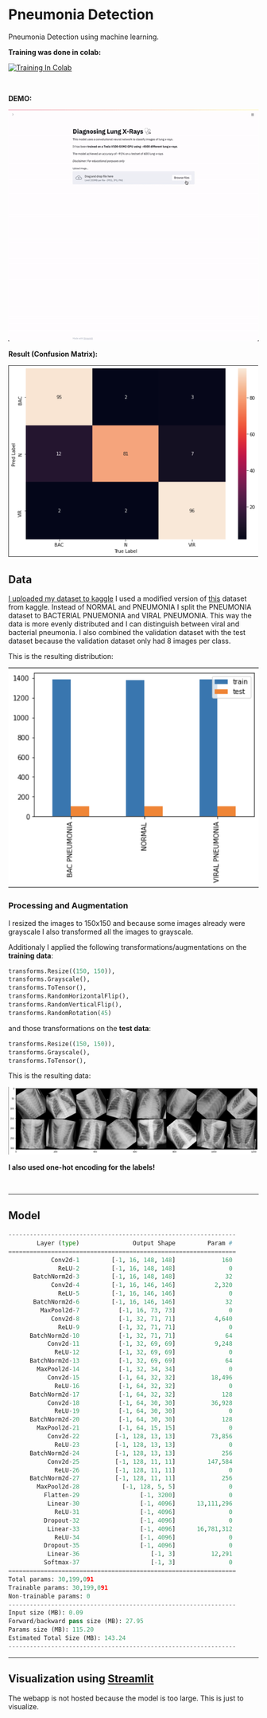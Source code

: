 # Pneumonia Detection
Pneumonia Detection using machine learning.

**Training was done in colab:**

[![Training In Colab](https://colab.research.google.com/assets/colab-badge.svg)](https://colab.research.google.com/drive/1uJn7TpIHWkjiDGX6r8rlgm32jhzYhcLi?usp=sharing)

<br>

**DEMO:**

![gif](https://github.com/wilhelmberghammer/pneumonia_detection/blob/main/resources/web.gif?raw=true)

**Result (Confusion Matrix):**

![confusion matrix](https://github.com/wilhelmberghammer/pneumonia_detection/blob/main/resources/confusion_matrix.png?raw=true)


## Data
[I uploaded my dataset to kaggle](https://www.kaggle.com/wilhelmberghammer/chest-xrays-pneumonia-detection)
I used a modified version of [this](https://www.kaggle.com/paultimothymooney/chest-xray-pneumonia) dataset from kaggle. Instead of NORMAL and PNEUMONIA I split the PNEUMONIA dataset to BACTERIAL PNUEMONIA and VIRAL PNEUMONIA. This way the data is more evenly distributed and I can distinguish between viral and bacterial pneumonia. I also combined the validation dataset with the test dataset because the validation dataset only had 8 images per class.

This is the resulting distribution:

![data distribution](https://github.com/wilhelmberghammer/pneumonia_detection/blob/main/resources/labels.png?raw=true)


### **Processing and Augmentation**
I resized the images to 150x150 and because some images already were grayscale I also transformed all the images to grayscale.

Additionaly I applied the following transformations/augmentations on the **training data**:
```python
transforms.Resize((150, 150)),
transforms.Grayscale(),
transforms.ToTensor(),
transforms.RandomHorizontalFlip(),
transforms.RandomVerticalFlip(),
transforms.RandomRotation(45)
```

and those transformations on the **test data**:
```python
transforms.Resize((150, 150)),
transforms.Grayscale(),
transforms.ToTensor(),
```


This is the resulting data:

![sample images](https://github.com/wilhelmberghammer/pneumonia_detection/blob/main/resources/x_rays.png?raw=true)


**I also used one-hot encoding for the labels!**


<br>

---
## Model

```python
----------------------------------------------------------------
        Layer (type)               Output Shape         Param #
================================================================
            Conv2d-1         [-1, 16, 148, 148]             160
              ReLU-2         [-1, 16, 148, 148]               0
       BatchNorm2d-3         [-1, 16, 148, 148]              32
            Conv2d-4         [-1, 16, 146, 146]           2,320
              ReLU-5         [-1, 16, 146, 146]               0
       BatchNorm2d-6         [-1, 16, 146, 146]              32
         MaxPool2d-7           [-1, 16, 73, 73]               0
            Conv2d-8           [-1, 32, 71, 71]           4,640
              ReLU-9           [-1, 32, 71, 71]               0
      BatchNorm2d-10           [-1, 32, 71, 71]              64
           Conv2d-11           [-1, 32, 69, 69]           9,248
             ReLU-12           [-1, 32, 69, 69]               0
      BatchNorm2d-13           [-1, 32, 69, 69]              64
        MaxPool2d-14           [-1, 32, 34, 34]               0
           Conv2d-15           [-1, 64, 32, 32]          18,496
             ReLU-16           [-1, 64, 32, 32]               0
      BatchNorm2d-17           [-1, 64, 32, 32]             128
           Conv2d-18           [-1, 64, 30, 30]          36,928
             ReLU-19           [-1, 64, 30, 30]               0
      BatchNorm2d-20           [-1, 64, 30, 30]             128
        MaxPool2d-21           [-1, 64, 15, 15]               0
           Conv2d-22          [-1, 128, 13, 13]          73,856
             ReLU-23          [-1, 128, 13, 13]               0
      BatchNorm2d-24          [-1, 128, 13, 13]             256
           Conv2d-25          [-1, 128, 11, 11]         147,584
             ReLU-26          [-1, 128, 11, 11]               0
      BatchNorm2d-27          [-1, 128, 11, 11]             256
        MaxPool2d-28            [-1, 128, 5, 5]               0
          Flatten-29                 [-1, 3200]               0
           Linear-30                 [-1, 4096]      13,111,296
             ReLU-31                 [-1, 4096]               0
          Dropout-32                 [-1, 4096]               0
           Linear-33                 [-1, 4096]      16,781,312
             ReLU-34                 [-1, 4096]               0
          Dropout-35                 [-1, 4096]               0
           Linear-36                    [-1, 3]          12,291
          Softmax-37                    [-1, 3]               0
================================================================
Total params: 30,199,091
Trainable params: 30,199,091
Non-trainable params: 0
----------------------------------------------------------------
Input size (MB): 0.09
Forward/backward pass size (MB): 27.95
Params size (MB): 115.20
Estimated Total Size (MB): 143.24
----------------------------------------------------------------
```


---
## Visualization using [Streamlit](https://www.streamlit.io/)
The webapp is not hosted because the model is too large. This is just to visualize.

